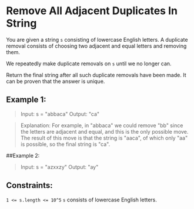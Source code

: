 # Remove All Adjacent Duplicates In String

You are given a string `s` consisting of lowercase English letters. A duplicate removal consists of choosing two adjacent and equal letters and removing them.

We repeatedly make duplicate removals on `s` until we no longer can.

Return the final string after all such duplicate removals have been made. It can be proven that the answer is unique.



## Example 1:

>Input: s = "abbaca"
>Output: "ca"

>Explanation:
>For example, in "abbaca" we could remove "bb" since the letters are adjacent and equal, and this is the only possible move.  The result of this move is that the string is "aaca", of which only "aa" is possible, so the final string is "ca".

##Example 2:

>Input: s = "azxxzy"
>Output: "ay"


## Constraints:

`1 <= s.length <= 10^5`
`s` consists of lowercase English letters.
